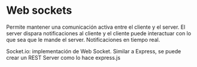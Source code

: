 # Web sockets

Permite mantener una comunicación activa entre el cliente y el server. El server dispara notificaciones al cliente y el cliente puede interactuar con lo que sea que le mande el server. Notificaciones en tiempo real.


Socket.io: implementación de Web Socket. Similar a Express, se puede crear un REST Server como lo hace express.js 